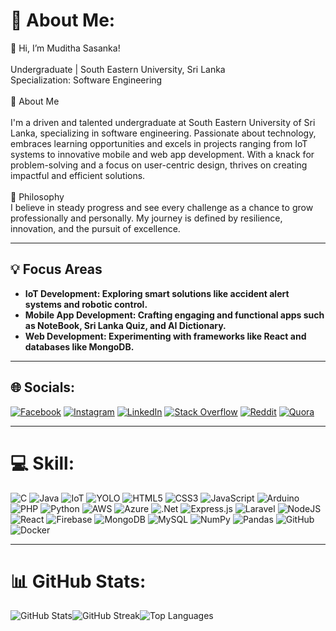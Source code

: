 # 💫 About Me:
👋 Hi, I’m Muditha Sasanka!<br><br>Undergraduate | South Eastern University, Sri Lanka<br>Specialization: Software Engineering<br><br>🌱 About Me<br><br>I'm a driven and talented undergraduate at South Eastern University of Sri Lanka, specializing in software engineering. Passionate about technology, embraces learning opportunities and excels in projects ranging from IoT systems to innovative mobile and web app development. With a knack for problem-solving and a focus on user-centric design, thrives on creating impactful and efficient solutions.<br><br>🚀 Philosophy<br>I believe in steady progress and see every challenge as a chance to grow professionally and personally. My journey is defined by resilience, innovation, and the pursuit of excellence.

---

## 💡 Focus Areas
- **IoT Development: Exploring smart solutions like accident alert systems and robotic control.**
- **Mobile App Development: Crafting engaging and functional apps such as NoteBook, Sri Lanka Quiz, and AI Dictionary.**
- **Web Development: Experimenting with frameworks like React and databases like MongoDB.**

---

## 🌐 Socials:
[![Facebook](https://img.shields.io/badge/Facebook-%231877F2.svg?logo=Facebook&logoColor=white)](https://web.facebook.com/profile.php?id=100010867516161) [![Instagram](https://img.shields.io/badge/Instagram-%23E4405F.svg?logo=Instagram&logoColor=white)](https://www.instagram.com/mudithasasankakodikara/?hl=en) [![LinkedIn](https://img.shields.io/badge/LinkedIn-%230077B5.svg?logo=linkedin&logoColor=white)](https://www.linkedin.com/[in/lakmal133571bb/](https://lk.linkedin.com/in/muditha-sasanka-kodikara-b5473a322)) [![Stack Overflow](https://img.shields.io/badge/-Stackoverflow-FE7A16?logo=stack-overflow&logoColor=white)](https://stackoverflow.com/users/23111851/muditha-sasanka-kodikara) [![Reddit](https://img.shields.io/badge/Reddit-%23FF4500.svg?logo=reddit&logoColor=white)](https://www.reddit.com/user/muditha_sasanka7/) [![Quora](https://img.shields.io/badge/Quora-%23B92B27.svg?logo=quora&logoColor=white)](https://www.quora.com/profile/Muditha-Sasanka-Kodikara)






---

# 💻 Skill:
![C](https://img.shields.io/badge/c-%2300599C.svg?style=flat-square&logo=c&logoColor=white) 
![Java](https://img.shields.io/badge/java-%23ED8B00.svg?style=flat-square&logo=openjdk&logoColor=white) 
![IoT](https://img.shields.io/badge/IoT-%23007ACC.svg?style=flat-square&logo=internetofthings&logoColor=white)
![YOLO](https://img.shields.io/badge/YOLO-%23FF9E0F.svg?style=flat-square&logo=Yolo&logoColor=white)
![HTML5](https://img.shields.io/badge/html5-%23E34F26.svg?style=flat-square&logo=html5&logoColor=white) 
![CSS3](https://img.shields.io/badge/css3-%231572B6.svg?style=flat-square&logo=css3&logoColor=white) 
![JavaScript](https://img.shields.io/badge/javascript-%23323330.svg?style=flat-square&logo=javascript&logoColor=%23F7DF1E) 
![Arduino](https://img.shields.io/badge/Arduino-%2300979D.svg?style=flat-square&logo=Arduino&logoColor=white)
![PHP](https://img.shields.io/badge/php-%23777BB4.svg?style=flat-square&logo=php&logoColor=white) 
![Python](https://img.shields.io/badge/python-3670A0?style=flat-square&logo=python&logoColor=ffdd54) 
![AWS](https://img.shields.io/badge/AWS-%23FF9900.svg?style=flat-square&logo=amazon-aws&logoColor=white) 
![Azure](https://img.shields.io/badge/azure-%230072C6.svg?style=flat-square&logo=microsoftazure&logoColor=white) 
![.Net](https://img.shields.io/badge/.NET-5C2D91?style=flat-square&logo=.net&logoColor=white) 
![Express.js](https://img.shields.io/badge/express.js-%23404d59.svg?style=flat-square&logo=express&logoColor=%2361DAFB) 
![Laravel](https://img.shields.io/badge/laravel-%23FF2D20.svg?style=flat-square&logo=laravel&logoColor=white) 
![NodeJS](https://img.shields.io/badge/node.js-6DA55F?style=flat-square&logo=node.js&logoColor=white) 
![React](https://img.shields.io/badge/react-%2320232a.svg?style=flat-square&logo=react&logoColor=%2361DAFB) 
![Firebase](https://img.shields.io/badge/firebase-a08021?style=flat-square&logo=firebase&logoColor=ffcd34) 
![MongoDB](https://img.shields.io/badge/MongoDB-%234ea94b.svg?style=flat-square&logo=mongodb&logoColor=white) 
![MySQL](https://img.shields.io/badge/mysql-4479A1.svg?style=flat-square&logo=mysql&logoColor=white) 
![NumPy](https://img.shields.io/badge/numpy-%23013243.svg?style=flat-square&logo=numpy&logoColor=white) 
![Pandas](https://img.shields.io/badge/pandas-%23150458.svg?style=flat-square&logo=pandas&logoColor=white) 
![GitHub](https://img.shields.io/badge/github-%23121011.svg?style=flat-square&logo=github&logoColor=white) 
![Docker](https://img.shields.io/badge/docker-%230db7ed.svg?style=flat-square&logo=docker&logoColor=white)

---

# 📊 GitHub Stats:
![GitHub Stats](https://github-readme-stats.vercel.app/api?username=mudithasasanka7&theme=aura_dark&hide_border=false&include_all_commits=false&count_private=false)![GitHub Streak](https://github-readme-streak-stats.herokuapp.com/?user=mudithasasanka7&theme=aura_dark&hide_border=false)![Top Languages](https://github-readme-stats.vercel.app/api/top-langs/?username=mudithasasanka7&theme=aura_dark&hide_border=false&include_all_commits=false&count_private=false&layout=compact)

